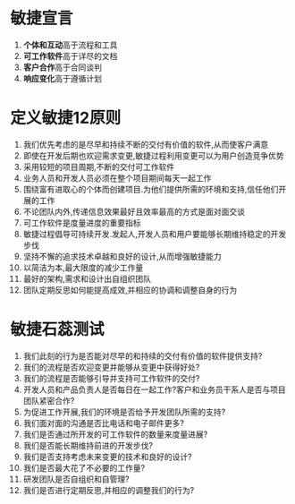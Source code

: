 # 敏捷宣言
1. **个体和互动**高于流程和工具
2. **可工作软件**高于详尽的文档
3. **客户合作**高于合同谈判
4. **响应变化**高于遵循计划

# 定义敏捷12原则
1. 我们优先考虑的是尽早和持续不断的交付有价值的软件,从而使客户满意
2. 即使在开发后期也欢迎需求变更,敏捷过程利用变更可以为用户创造竞争优势
3. 采用较短的项目周期,不断的交付可工作软件
4. 业务人员和开发人员必须在整个项目期间每天一起工作
5. 围绕富有进取心的个体而创建项目.为他们提供所需的环境和支持,信任他们开展的工作
6. 不论团队内外,传递信息效果最好且效率最高的方式是面对面交谈
7. 可工作软件是度量进度的重要指标
8. 敏捷过程倡导可持续开发.发起人,开发人员和用户要能够长期维持稳定的开发步伐
9. 坚持不懈的追求技术卓越和良好的设计,从而增强敏捷能力
10. 以简洁为本,最大限度的减少工作量
11. 最好的架构,需求和设计出自组织团队
12. 团队定期反思如何能提高成效,并相应的协调和调整自身的行为

# 敏捷石蕊测试
1. 我们此刻的行为是否能对尽早的和持续的交付有价值的软件提供支持?
2. 我们的流程是否欢迎变更并能够从变更中获得好处?
3. 我们的流程是否能够引导并支持可工作软件的交付?
4. 开发人员和产品负责人是否每日在一起工作?客户和业务员干系人是否与项目团队紧密合作?
5. 为促进工作开展,我们的环境是否给予开发团队所需的支持?
6. 我们面对面的沟通是否比电话和电子邮件更多?
7. 我们是否通过所开发的可工作软件的数量来度量进展?
8. 我们是否能长期维持前进的开发步伐?
9. 我们是否支持考虑未来变更的技术和良好的设计?
10. 我们是否最大花了不必要的工作量?
11. 研发团队是否自组织和自管理?
12. 我们是否进行定期反思,并相应的调整我们的行为?